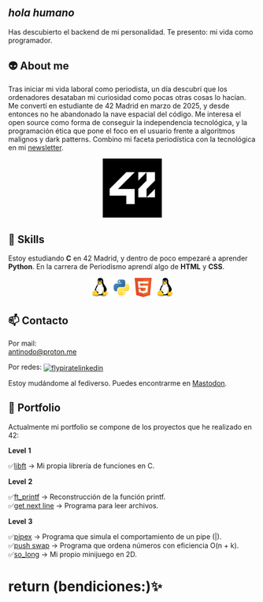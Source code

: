 ## _hola humano_

Has descubierto el backend de mi personalidad. Te presento: mi vida como programador. 

## 👽️ About me

Tras iniciar mi vida laboral como periodista, un día descubrí que los ordenadores desataban mi curiosidad como pocas otras cosas lo hacían. Me convertí en estudiante de 42 Madrid en marzo de 2025, y desde entonces no he abandonado la nave espacial del código. Me interesa el open source como forma de conseguir la independencia tecnológica, y la programación ética que pone el foco en el usuario frente a algoritmos malignos y dark patterns. Combino mi faceta periodística con la tecnológica en mi <a href="https://antinodo.substack.com" target="_blank" rel="noopener noreferrer">newsletter</a>.

<div align="center">
   <a href="https://profile.intra.42.fr/users/albegar2">
  <img src="./42logo.png" alt="flypirate42" width="120" height="120" />
   </a>
</div>

## 📝 Skills

Estoy estudiando __C__ en 42 Madrid, y dentro de poco empezaré a aprender __Python__. En la carrera de Periodismo aprendí algo de __HTML__ y __CSS__. 
<div align="center">
<img src="https://raw.githubusercontent.com/devicons/devicon/master/icons/linux/linux-original.svg" alt="linux" height="40"/>
<img src="https://github.com/devicons/devicon/blob/master/icons/python/python-original.svg" width="40" height="40"/>
<img src="https://github.com/devicons/devicon/blob/master/icons/html5/html5-original.svg" width="40" height="40"/>
<img src="https://github.com/devicons/devicon/blob/master/icons/linux/linux-original.svg" width="40" height="40"/>
</div>

## 📫 Contacto  
Por mail:  
antinodo@proton.me  

Por redes:
<a href="https://linkedin.com/in/flypirate" target="blank"><img align="center" src="https://raw.githubusercontent.com/rahuldkjain/github-profile-readme-generator/master/src/images/icons/Social/linked-in-alt.svg" alt="flypiratelinkedin" height="30" width="40" /></a>  

Estoy mudándome al fediverso. Puedes encontrarme en [Mastodon](https://masto.es/@vladberto). 

## 🎨 Portfolio
Actualmente mi portfolio se compone de los proyectos que he realizado en 42:  

__Level__ __1__  

✅[libft](https://github.com/flypirate/libft) -> Mi propia librería de funciones en C.  

__Level__ __2__  

✅[ft_printf](https://github.com/flypirate/ft_printf) -> Reconstrucción de la función printf.  
✅[get next line](https://github.com/flypirate/getnextline) -> Programa para leer archivos.  

__Level__ __3__  

✅[pipex](https://github.com/flypirate/pipex) -> Programa que simula el comportamiento de un pipe (|).  
✅[push swap](https://github.com/flypirate/pushswap) -> Programa que ordena números con eficiencia O(n + k).  
✅[so_long](https://github.com/flypirate/so_long) -> Mi propio minijuego en 2D.  

# return (bendiciones:)✨
